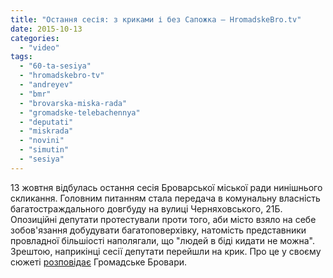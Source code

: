 ```yaml
---
title: "Остання сесія: з криками і без Сапожка – HromadskeBro.tv"
date: 2015-10-13
categories: 
  - "video"
tags: 
  - "60-ta-sesiya"
  - "hromadskebro-tv"
  - "andreyev"
  - "bmr"
  - "brovarska-miska-rada"
  - "gromadske-telebachennya"
  - "deputati"
  - "miskrada"
  - "novini"
  - "simutin"
  - "sesiya"
---
```


13 жовтня відбулась остання сесія Броварської міської ради нинішнього скликання. Головним питанням стала передача в комунальну власність багатостраждального довгбуду на вулиці Черняховського, 21Б. Опозиційні депутати протестували проти того, аби місто взяло на себе зобов'язання добудувати багатоповерхівку, натомість представники провладної більшіості наполягали, що "людей в біді кидати не можна". Зрештою, наприкінці сесії депутати перейшли на крик. Про це у своєму сюжеті [розповідає](https://www.youtube.com/watch?v=BZaulu6ivGM) Громадське Бровари.
